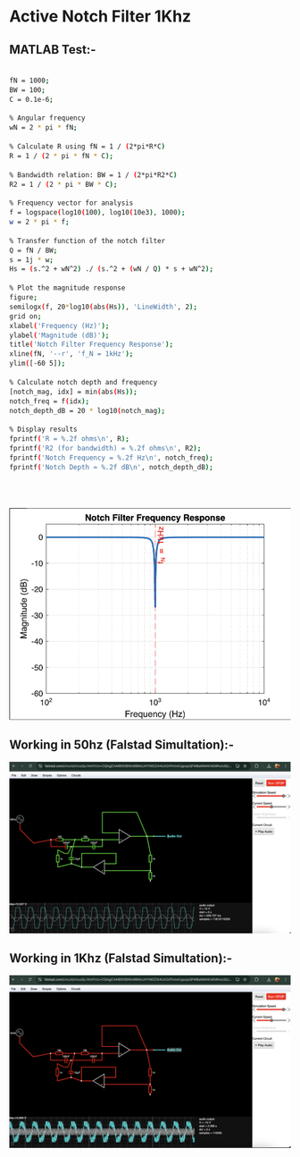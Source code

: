 # Active Notch Filter 1Khz

## MATLAB Test:-

```bash

fN = 1000;          
BW = 100;            
C = 0.1e-6;          

% Angular frequency
wN = 2 * pi * fN;

% Calculate R using fN = 1 / (2*pi*R*C)
R = 1 / (2 * pi * fN * C);

% Bandwidth relation: BW = 1 / (2*pi*R2*C)
R2 = 1 / (2 * pi * BW * C);

% Frequency vector for analysis
f = logspace(log10(100), log10(10e3), 1000);
w = 2 * pi * f;

% Transfer function of the notch filter
Q = fN / BW;
s = 1j * w;
Hs = (s.^2 + wN^2) ./ (s.^2 + (wN / Q) * s + wN^2);

% Plot the magnitude response
figure;
semilogx(f, 20*log10(abs(Hs)), 'LineWidth', 2);
grid on;
xlabel('Frequency (Hz)');
ylabel('Magnitude (dB)');
title('Notch Filter Frequency Response');
xline(fN, '--r', 'f_N = 1kHz');
ylim([-60 5]);

% Calculate notch depth and frequency
[notch_mag, idx] = min(abs(Hs));     
notch_freq = f(idx);                 
notch_depth_dB = 20 * log10(notch_mag);

% Display results
fprintf('R = %.2f ohms\n', R);
fprintf('R2 (for bandwidth) = %.2f ohms\n', R2);
fprintf('Notch Frequency = %.2f Hz\n', notch_freq);
fprintf('Notch Depth ≈ %.2f dB\n', notch_depth_dB);

```
<br>
<br>
<br>


<img src="./img/nf.png">

## Working in 50hz (Falstad Simultation):-

<img src="./img/50khz-nf.png">

## Working in 1Khz (Falstad Simultation):-

<img src="./img/1khz-nf.png">